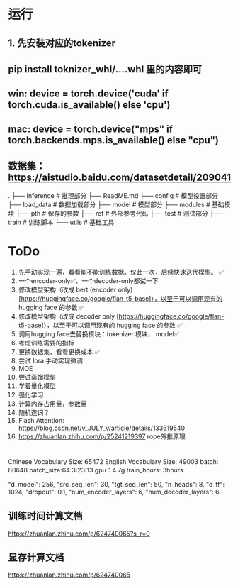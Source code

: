 
# 运行

## 1. 先安装对应的tokenizer
## pip install toknizer_whl/....whl 里的内容即可

## win: device = torch.device('cuda' if torch.cuda.is_available() else 'cpu')
## mac: device = torch.device("mps" if torch.backends.mps.is_available() else "cpu")

## 数据集：https://aistudio.baidu.com/datasetdetail/209041

.
├── Inference  # 推理部分
├── ReadME.md
├── config     # 模型设置部分
├── load_data  # 数据加载部分
├── model      # 模型部分
├── modules    # 基础模块
├── pth        # 保存的参数
├── ref        # 外部参考代码
├── test       # 测试部分
├── train      # 训练脚本
└── utils      # 基础工具



# ToDo
1. 先手动实现一遍，看看能不能训练数据。仅此一次，后续快速迭代模型。 ✅
2. 一个encoder-only✅、一个decoder-only都试一下
3. 修改模型架构（改成 bert (encoder only) [https://huggingface.co/google/flan-t5-base]），以至于可以调用现有的 hugging face 的参数 ✅
4. 修改模型架构（改成 decoder only [https://huggingface.co/google/flan-t5-base]），以至于可以调用现有的 hugging face 的参数 ✅
5. 调用hugging face去替换模块：tokenizer 模块， model✅
6. 考虑训练需要的指标
7. 更换数据集，看看更换成本 ✅
8. 尝试 lora 手动实现微调
9. MOE
10. 尝试蒸馏模型
11. 学着量化模型
12. 强化学习
13. 计算内存占用量，参数量
14. 随机选词？
15. Flash Attention: https://blog.csdn.net/v_JULY_v/article/details/133619540
16. https://zhuanlan.zhihu.com/p/25241219397 rope外推原理




#
Chinese Vocabulary Size: 65472
English Vocabulary Size: 49003
batch: 80648
batch_size:64
3:23:13
gpu：4.7g
train_hours: 3hours


"d_model": 256,
"src_seq_len": 30,
"tgt_seq_len": 50,
"n_heads": 8,
"d_ff": 1024,
"dropout": 0.1,
"num_encoder_layers": 6,
"num_decoder_layers": 6

## 训练时间计算文档
https://zhuanlan.zhihu.com/p/624740065?s_r=0

## 显存计算文档
https://zhuanlan.zhihu.com/p/624740065